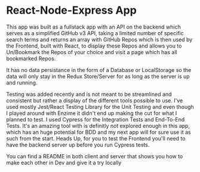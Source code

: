 # React-Node-Express App

This app was built as a fullstack app with an API on the backend which serves as a simplified GitHub v3 API, taking a limited number of specific search terms and returns an array with GitHub Repos which is then used by the Frontend, built with React, to display these Repos and allows you to Un/Bookmark the Repos of your choice and visit a page which has all bookmarked Repos.

It has no data persistance in the form of a Database or LocalStorage so the data will only stay in the Redux Store/Server for as long as the server is up and running.

Testing was added recently and is not meant to be streamlined and consistent but rather a display of the different tools possible to use. I've used mostly Jest/React Testing Library for the Unit Testing and even though I played around with Enzime it didn't end up making the cut for what I planned to test. I used Cypress for the Integration Tests and End-To-End Tests. It's an amazing tool with is definitly not explored enough in this app, which has an huge potential for BDD and my next app will for sure use it as such from the start. Heads Up, for you to test the Frontend you'll need to have the backend server up before you run Cypress tests.

You can find a README in both client and server that shows you how to make each other in Dev and give it a try locally
